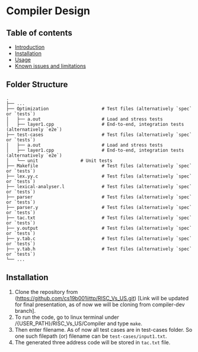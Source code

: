 # Compiler Design

Table of contents
-----------------

* [Introduction](#introduction)
* [Installation](#installation)
* [Usage](#usage)
* [Known issues and limitations](#known-issues-and-limitations)

## Folder Structure

    .
    ├── ...
    ├── Optimization                    # Test files (alternatively `spec` or `tests`)
    │   ├── a.out                       # Load and stress tests
    │   ├── layer1.cpp                  # End-to-end, integration tests (alternatively `e2e`)
    ├── test-cases                      # Test files (alternatively `spec` or `tests`)
    │   ├── a.out                       # Load and stress tests
    │   ├── layer1.cpp                  # End-to-end, integration tests (alternatively `e2e`)
    │   └── unit                # Unit tests
    ├── Makefile                        # Test files (alternatively `spec` or `tests`)
    ├── lex.yy.c                        # Test files (alternatively `spec` or `tests`)
    ├── lexical-analyser.l              # Test files (alternatively `spec` or `tests`)
    ├── parser                          # Test files (alternatively `spec` or `tests`)
    ├── parser.y                        # Test files (alternatively `spec` or `tests`)
    ├── tac.txt                         # Test files (alternatively `spec` or `tests`)
    ├── y.output                        # Test files (alternatively `spec` or `tests`)
    ├── y.tab.c                         # Test files (alternatively `spec` or `tests`)
    ├── y.tab.h                         # Test files (alternatively `spec` or `tests`)
    └── ...


## Installation
1. Clone the repository from (https://github.com/cs19b001iittp/RISC_Vs_US.git) [Link will be updated for final presentation, as of now we will be cloning from compiler-dev branch].
2. To run the code, go to linux terminal under /{USER_PATH}/RISC_Vs_US/Compiler and type ```make```.
3. Then enter filename. As of now all test cases are in test-cases folder. So one such filepath (or) filename can be ```test-cases/input1.txt```.
4. The generated three address code will be stored in ```tac.txt``` file.
